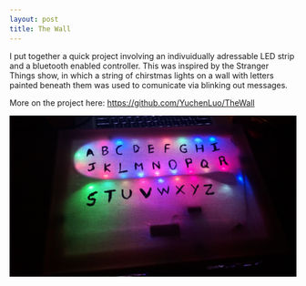 ```yaml
---
layout: post
title: The Wall
---
```


I put together a quick project involving an indivuidually adressable LED strip and a bluetooth enabled controller.  This was inspired by the Stranger Things show, in which a string of chirstmas lights on a wall with letters painted beneath them was used to comunicate via blinking out messages.

More on the project here: https://github.com/YuchenLuo/TheWall

![alt tag](https://raw.githubusercontent.com/YuchenLuo/TheWall/master/pictures/IMG_20161104_033112.jpg)


<!-- ![_config.yml]({{ site.baseurl }}/images/config.png)-->
